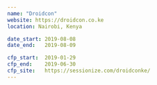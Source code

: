 ```yaml
---
name: "Droidcon"
website: https://droidcon.co.ke
location: Nairobi, Kenya

date_start: 2019-08-08
date_end:   2019-08-09

cfp_start:  2019-01-29
cfp_end:    2019-06-30
cfp_site:   https://sessionize.com/droidconke/
---
```

